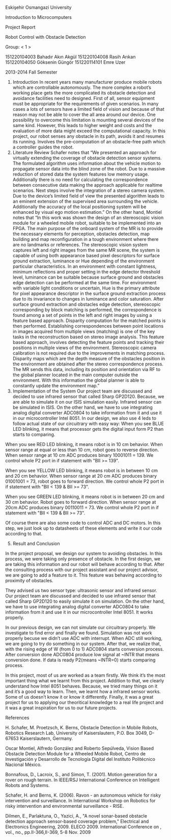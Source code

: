 
Eskişehir Osmangazi University

Introduction to Microcomputers







Project Report


Robot Control with Obstacle Detection 


Group: < 1 >

151220104003 Bahadır Akın Akgül 
151220104008 Rasih Arıkan 
151220104050 Göksenin Güngör
151220114101 Emre Uzer








2013-2014 Fall Semester


1.	Introduction
In recent years many manufacturer produce mobile robots which are controllable autonomously. The more complex a robot’s working place gets the more complicated its obstacle detection and avoidance facilities need to designed. First of all, sensor equipment must be appropriate for the requirements of given scenarios. In many cases a lots of sensors have a limited field of vision and because of that reason may not be able to cover the all area around our device. One possibility to overcome this limitation is mounting several devices of the same kind. However, this leads to higher weight and costs and the evaluation of more data might exceed the computational capacity.
In this project, our robot senses any obstacle in its path, avoids it and resumes its running. Involves the pre-computation of an obstacle-free path which a controller guides the robot.
2.	Literature Review 
Schafer notes that “We presented an approach for virtually extending the coverage of obstacle detection sensor systems. The formulated algorithm uses information about the vehicle motion to propagate sensor data into the blind zone of the robot. Due to a massive reduction of stored data the system features low memory usage. Additionally there is no need for calculating the correspondence between consecutive data making the approach applicable for realtime scenarios. Next steps involve the integration of a stereo camera system. Due to the device’s limited field of view the presented algorithm leads to an eminent extension of the supervised area surrounding the vehicle. Additionally the accuracy of the local positioning system will be enhanced by visual ego motion estimation.”
On the other hand, Montiel notes that “In this work was shown the design of an stereoscopic vision module for a wheeled mobile robot, suitable to be implemented into an FPGA. The main purpose of the onboard system of the MR is to provide the necessary elements for perception, obstacles detection, map building and map reconfiguration in a tough environment where there are no landmarks or references. The stereoscopic vision system captures left and right images from the same MR scene, the system is capable of using both appearance based pixel descriptors for surface ground extraction, luminance or Hue depending of the environment particular characteristics. In an environment with constant lightness, minimum reflections and proper setting in the edge detector threshold level, luminance can be suitable because surface ground and obstacles edge detection can be performed at the same time. For environment with variable light conditions or uncertain, Hue is the primary attribute for pixel appearance descriptor in the surface ground extraction process due to its invariance to changes in luminance and color saturation. After surface ground extraction and obstacles edge detection, stereoscopic corresponding by block matching is performed, the correspondence is found among a set of points in the left and right images by using a feature based approach. Disparity computation for the matched points is then performed. Establishing correspondences between point locations in images acquired from multiple views (matching) is one of the key tasks in the reconstruction based on stereo image analysis. This feature based approach, involves detecting the feature points and tracking their positions in multiple views of the environment. Stereoscopic camera calibration is not required due to the improvements in matching process. Disparity maps which are the depth measure of the obstacles position in the environment are obtained after the stereo correspondence process. The MR sends this data, including its position and orientation via RF to the global planner located in the main computer outside the environment. With this information the global planner is able to constantly update the environment map.”
3.	Implementation of the System
 Our project team are discussed and decided to use infrared sensor that called Sharp GP2D120. Because, we are able to simulate it on our ISIS simulation easily. Infrared sensor can be simulated in ISIS. On the other hand, we have to use integrating analog digital converter ADC0804 to take information from it and use it in our microcontroller Intel 8051.
In our design, we also use 4 leds to follow actual state of our circuitrary with easy way:
When you see BLUE LED blinking, it means that processor gets the digital input form P2 than starts to comparing. 

When you see RED LED blinking, it means robot is in 10 cm behavior. When sensor range at equal or less than 10 cm, robot goes to reverse direction. When sensor range at 10 cm ADC produces binary 10001011 = 139. We control whole P2 port in if statement with "BII >= 139".

When you see YELLOW LED blinking, it means robot is in between 10 cm and 20 cm behavior. When sensor range at 20 cm ADC produces binary 01001001 = 73, robot goes to forward direction. We control whole P2 port in if statement with "BII < 139 & BII >= 73".

When you see GREEN LED blinking, it means robot is in between 20 cm and 30 cm behavior. Robot goes to forward direction. When sensor range at 20cm ADC produces binary 00110011 = 73. We control whole P2 port in if statement with "BII < 139 & BII >= 73".

Of course there are also some code to control ADC and DC motors. In this step, we just look up to datasheets of these elements and write it our code according to that. 



5.	Result and Conclusion

In the project proposal, we design our system to avoiding obstacles. In this process, we were taking only presence of obstacle. In the first design, we are taking this information and our robot will behave according to that. After the consulting process with our project assistant and our project advisor, we are going to add a feature to it. This feature was behaving according to proximity of obstacles. 

They advised us two sensor type: ultrasonic sensor and infrared sensor. Our project team are discussed and decided to use infrared sensor that called Sharp GP2D120 to easily simulate it on simulation. On the other hand, we have to use integrating analog digital converter ADC0804 to take information from it and use it in our microcontroller Intel 8051. It works properly.

In our previous design, we can not simulate our circuitrary properly. We investigate to find error and finally we found. Simulation was not work properly becuse we didn’t use ADC with interrupt. When ADC still working, we are going to try do something in our system. After that, we realize that, with the rising edge of W (from 0 to 1) ADC0804 starts conversion process. After conversion done ADC0804 produce low signal at ~INTR that means conversion done. If data is ready P2(means ~INTR=0) starts comparing process.

In this project, most of us are worked as a team firstly. We think it’s the most important thing what we learnt from this project. Addition to that, we clearly understand how Intel 8051 behaves. Because, we tried many things on it and it’s a good way to learn. Then, we learnt how a infrared sensor works. Some of us doesn’t know it or know it differently. Finally, it was a great project for us to applying our theoritical knowledge to a real life project and it was a great inspiration for us to our future projects.






























References

H. Schafer, M. Proetzsch, K. Berns, Obstacle Detection in Mobile Robots, Robotics Research Lab, University of Kaiserslautern, P.O. Box 3049, D-67653 Kaiserslautern, Germany.

Oscar Montiel, Alfredo González and Roberto Sepúlveda, Vision Based Obstacle Detection
Module for a Wheeled Mobile Robot, Centro de Investigación y Desarrollo de Tecnología Digital
del Instituto Politécnico Nacional México.

Bonnafous, D., Lacroix, S., and Simon, T. (2001). Motion generation for a rover on rough terrain. In IEEE/RSJ International Conference on Intelligent Robots and Systems.

Schafer, H. and Berns, K. (2006). Ravon - an autonomous vehicle for risky intervention and surveillance. In International Workshop on Robotics for risky intervention and environmental surveillance - RISE.

Dilmen, E., Parlaktuna, O., Yazici, A., "A novel sonar-based obstacle detection approach sensor-based coverage problem," Electrical and Electronics Engineering, 2009. ELECO 2009. International Conference on , vol., no., pp.II-366,II-369, 5-8 Nov. 2009

